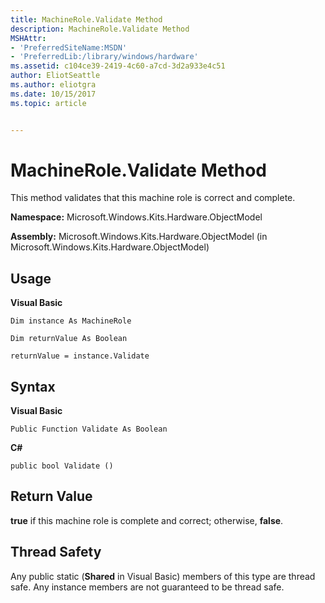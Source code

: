```yaml
---
title: MachineRole.Validate Method
description: MachineRole.Validate Method
MSHAttr:
- 'PreferredSiteName:MSDN'
- 'PreferredLib:/library/windows/hardware'
ms.assetid: c104ce39-2419-4c60-a7cd-3d2a933e4c51
author: EliotSeattle
ms.author: eliotgra
ms.date: 10/15/2017
ms.topic: article


---
```


# MachineRole.Validate Method


This method validates that this machine role is correct and complete.

**Namespace:** Microsoft.Windows.Kits.Hardware.ObjectModel

**Assembly:** Microsoft.Windows.Kits.Hardware.ObjectModel (in Microsoft.Windows.Kits.Hardware.ObjectModel)

## <span id="Usage"></span><span id="usage"></span><span id="USAGE"></span>Usage


**Visual Basic**

`Dim instance As MachineRole`

`Dim returnValue As Boolean`

`returnValue = instance.Validate`

## <span id="Syntax"></span><span id="syntax"></span><span id="SYNTAX"></span>Syntax


**Visual Basic**

`Public Function Validate As Boolean`

**C#**

`public bool Validate ()`

## <span id="Return_Value"></span><span id="return_value"></span><span id="RETURN_VALUE"></span>Return Value


**true** if this machine role is complete and correct; otherwise, **false**.

## <span id="Thread_Safety"></span><span id="thread_safety"></span><span id="THREAD_SAFETY"></span>Thread Safety


Any public static (**Shared** in Visual Basic) members of this type are thread safe. Any instance members are not guaranteed to be thread safe.

 

 






